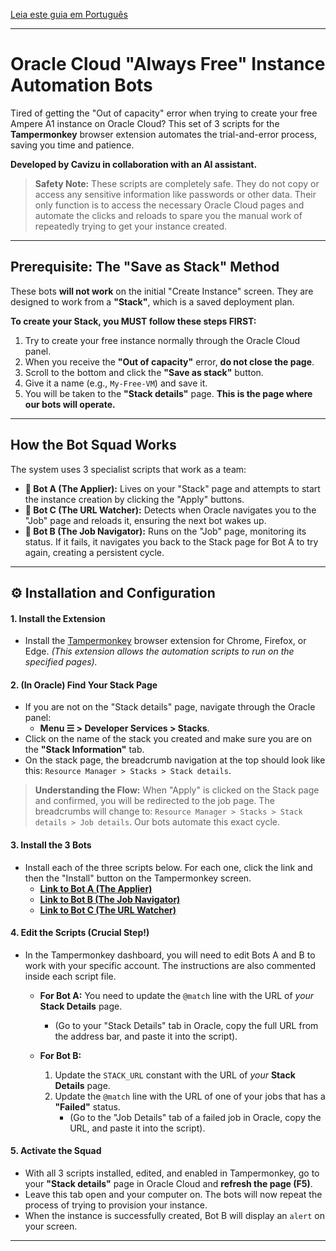 [Leia este guia em Português](README-PT.md)

---

# Oracle Cloud "Always Free" Instance Automation Bots

Tired of getting the "Out of capacity" error when trying to create your free Ampere A1 instance on Oracle Cloud? This set of 3 scripts for the **Tampermonkey** browser extension automates the trial-and-error process, saving you time and patience.

**Developed by Cavizu in collaboration with an AI assistant.**

> **Safety Note:** These scripts are completely safe. They do not copy or access any sensitive information like passwords or other data. Their only function is to access the necessary Oracle Cloud pages and automate the clicks and reloads to spare you the manual work of repeatedly trying to get your instance created.

---

## Prerequisite: The "Save as Stack" Method

These bots **will not work** on the initial "Create Instance" screen. They are designed to work from a **"Stack"**, which is a saved deployment plan.

**To create your Stack, you MUST follow these steps FIRST:**

1. Try to create your free instance normally through the Oracle Cloud panel.
2. When you receive the **"Out of capacity"** error, **do not close the page**.
3. Scroll to the bottom and click the **"Save as stack"** button.
4. Give it a name (e.g., `My-Free-VM`) and save it.
5. You will be taken to the **"Stack details"** page. **This is the page where our bots will operate.**

---

## How the Bot Squad Works

The system uses 3 specialist scripts that work as a team:

- **🤖 Bot A (The Applier):** Lives on your "Stack" page and attempts to start the instance creation by clicking the "Apply" buttons.
- **🤖 Bot C (The URL Watcher):** Detects when Oracle navigates you to the "Job" page and reloads it, ensuring the next bot wakes up.
- **🤖 Bot B (The Job Navigator):** Runs on the "Job" page, monitoring its status. If it fails, it navigates you back to the Stack page for Bot A to try again, creating a persistent cycle.

---

## ⚙️ Installation and Configuration

#### **1. Install the Extension**
- Install the [Tampermonkey](https://www.tampermonkey.net/) browser extension for Chrome, Firefox, or Edge.
  *(This extension allows the automation scripts to run on the specified pages).*

#### **2. (In Oracle) Find Your Stack Page**
- If you are not on the "Stack details" page, navigate through the Oracle panel:
  - **Menu ☰ > Developer Services > Stacks**.
- Click on the name of the stack you created and make sure you are on the **"Stack Information"** tab.
- On the stack page, the breadcrumb navigation at the top should look like this: `Resource Manager > Stacks > Stack details`.

> **Understanding the Flow:** When "Apply" is clicked on the Stack page and confirmed, you will be redirected to the job page. The breadcrumbs will change to: `Resource Manager > Stacks > Stack details > Job details`. Our bots automate this exact cycle.

#### **3. Install the 3 Bots**
- Install each of the three scripts below. For each one, click the link and then the "Install" button on the Tampermonkey screen.
  - **[Link to Bot A (The Applier)](https://github.com/cavizu/Oracle-Cloud-VM-Bot/raw/refs/heads/main/robo-A-aplicador.user.js)**
  - **[Link to Bot B (The Job Navigator)](https://github.com/cavizu/Oracle-Cloud-VM-Bot/raw/refs/heads/main/robo-B-navegador.user.js)**
  - **[Link to Bot C (The URL Watcher)](https://github.com/cavizu/Oracle-Cloud-VM-Bot/raw/refs/heads/main/robo-C-vigia.user.js)**

#### **4. Edit the Scripts (Crucial Step!)**
- In the Tampermonkey dashboard, you will need to edit Bots A and B to work with your specific account. The instructions are also commented inside each script file.

  - **For Bot A:** You need to update the `@match` line with the URL of *your* **Stack Details** page.
    - (Go to your "Stack Details" tab in Oracle, copy the full URL from the address bar, and paste it into the script).

  - **For Bot B:**
    1. Update the `STACK_URL` constant with the URL of *your* **Stack Details** page.
    2. Update the `@match` line with the URL of one of your jobs that has a **"Failed"** status.
       - (Go to the "Job Details" tab of a failed job in Oracle, copy the URL, and paste it into the script).

#### **5. Activate the Squad**
- With all 3 scripts installed, edited, and enabled in Tampermonkey, go to your **"Stack details"** page in Oracle Cloud and **refresh the page (F5)**.
- Leave this tab open and your computer on. The bots will now repeat the process of trying to provision your instance.
- When the instance is successfully created, Bot B will display an `alert` on your screen.

---
